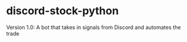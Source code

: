 # discord-stock-python
Version 1.0: A bot that takes in signals from Discord and automates the trade 
